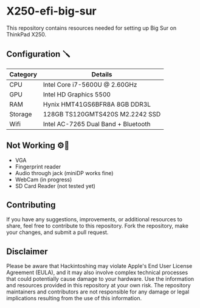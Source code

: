 # X250-efi-big-sur
This repository contains resources needed for setting up Big Sur on ThinkPad X250.

## Configuration 🪛​ 
| **Category**   | **Details**                               |
| -------------- | ------------------------------------------|
| CPU            | Intel Core i7-5600U @ 2.60GHz             |
| GPU            | Intel HD Graphics 5500                    |
| RAM         	 | Hynix HMT41GS6BFR8A 8GB DDR3L             |
| Storage      	 | 128GB TS120GMTS420S M2.2242 SSD           |
| Wifi           | Intel AC-7265 Dual Band + Bluetooth       |


## Not Working ​⚙️​🚫​
- VGA
- Fingerprint reader
- Audio through jack (miniDP works fine)
- WebCam (in progress)
- SD Card Reader (not tested yet)



## Contributing
If you have any suggestions, improvements, or additional resources to share, feel free to contribute to this repository. Fork the repository, make your changes, and submit a pull request.

## Disclaimer
Please be aware that Hackintoshing may violate Apple's End User License Agreement (EULA), and it may also involve complex technical processes that could potentially cause damage to your hardware. Use the information and resources provided in this repository at your own risk. The repository maintainers and contributors are not responsible for any damage or legal implications resulting from the use of this information.